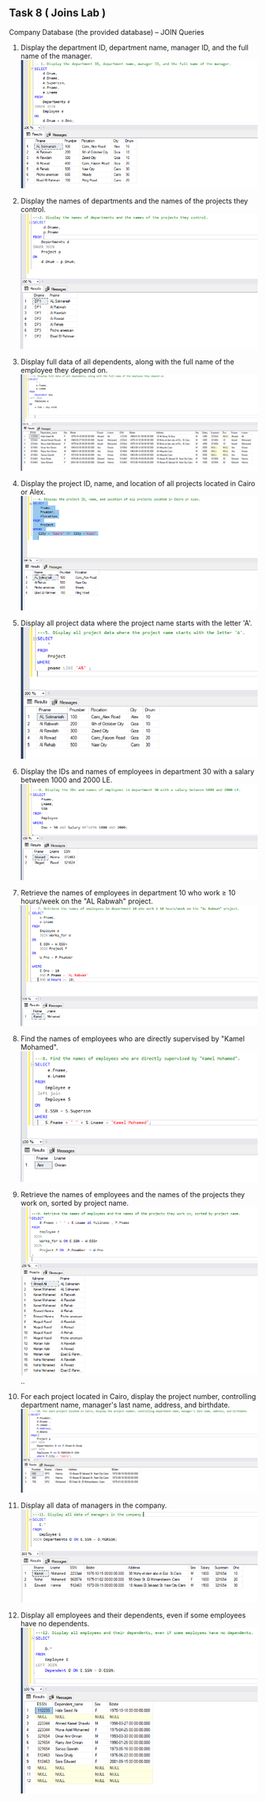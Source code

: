 ﻿## Task 8 ( Joins Lab ) 
Company Database (the provided database) – JOIN Queries 

1. Display the department ID, department name, manager ID, and the full name of the manager.
![](image/a.PNG)

2. Display the names of departments and the names of the projects they control. 
![](image/s.PNG)

3. Display full data of all dependents, along with the full name of the employee they depend on.
![](image/d.PNG)

4. Display the project ID, name, and location of all projects located in Cairo or Alex. 
![](image/f.PNG)

5. Display all project data where the project name starts with the letter 'A'. 
![](image/g.PNG)

6. Display the IDs and names of employees in department 30 with a salary between 1000 and 2000 LE. 
![](image/h.PNG)

7. Retrieve the names of employees in department 10 who work ≥ 10 hours/week on the "AL Rabwah" project.
![](image/j.PNG) 

8. Find the names of employees who are directly supervised by "Kamel Mohamed". 
![](image/k.PNG)

9. Retrieve the names of employees and the names of the projects they work on, sorted by project name.
![](image/l.PNG)..

10. For each project located in Cairo, display the project number, controlling department name, manager's last name, 
address, and birthdate.
![](image/q.PNG)
	
	
11. Display all data of managers in the company.
![](image/w.PNG)

12. Display all employees and their dependents, even if some employees have no dependents.
![](image/e.PNG)

